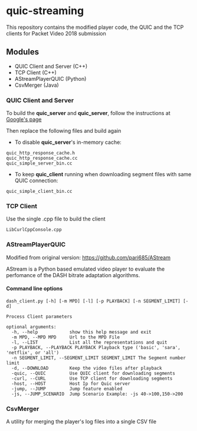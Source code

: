 # quic-streaming

This repository contains the modified player code, the QUIC and the TCP clients for Packet Video 2018 submission

## Modules

* QUIC Client and Server (C++)
* TCP Client (C++)
* AStreamPlayerQUIC (Python)
* CsvMerger (Java)


### QUIC Client and Server

To build the **quic_server** and **quic_server**, follow the instructions at
[Google's page](https://www.chromium.org/quic/playing-with-quic)

Then replace the following files and build again

* To disable **quic_server**'s in-memory cache:
```
quic_http_response_cache.h
quic_http_response_cache.cc
quic_simple_server_bin.cc
```

* To keep **quic_client** running when downloading segment files with same QUIC connection:
```
quic_simple_client_bin.cc
```

### TCP Client
Use the single .cpp file to build the client
```
LibCurlCppConsole.cpp
```

### AStreamPlayerQUIC

Modified from original version:  https://github.com/pari685/AStream

AStream is a Python based emulated video player to evaluate the perfomance of the DASH bitrate adaptation algorithms.

#### Command line options

```
dash_client.py [-h] [-m MPD] [-l] [-p PLAYBACK] [-n SEGMENT_LIMIT] [-d]

Process Client parameters

optional arguments:
  -h, --help            show this help message and exit
  -m MPD, --MPD MPD     Url to the MPD File
  -l, --LIST            List all the representations and quit
  -p PLAYBACK, --PLAYBACK PLAYBACK Playback type ('basic', 'sara', 'netflix', or 'all')
  -n SEGMENT_LIMIT, --SEGMENT_LIMIT SEGMENT_LIMIT The Segment number limit
  -d, --DOWNLOAD        Keep the video files after playback
  -quic, --QUIC         Use QUIC client for downloading segments
  -curl, --CURL         Use TCP client for downloading segments  
  -host, --HOST			Host Ip for Quic server
  -jump, --JUMP			Jump feature enabled
  -js, --JUMP_SCENARIO  Jump Scenario Example: -js 40->100,150->200
```
### CsvMerger
A utility for merging the player's log files into a single CSV file

